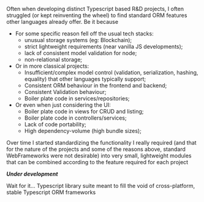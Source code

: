 Often when developing distinct Typescript based R&D projects, I often struggled (or kept reinventing the wheel) to find standard ORM features other languages already offer. Be it because
- For some specific reason fell off the usual tech stacks:
    - unusual storage systems (eg: Blockchain);
    - strict lightweight requirements (near vanilla JS developments);
    - lack of consistent model validation for node;
    - non-relational storage;
- Or in more classical projects:
    - Insufficient/complex model control (validation, serialization, hashing, equality) that other languages typically support;
    - Consistent ORM behaviour in the frontend and backend;
    - Consistent Validation behaviour;
    - Boiler plate code in services/repositories;
- Or even when just considering the UI:
    - Boiler plate code in views for CRUD and listing;
    - Boiler plate code in controllers/services;
    - Lack of code portability;
    - High dependency-volume (high bundle sizes);

Over time I started standardizing the functionality I really required (and that for the nature of the projects and some of the reasons above,
standard WebFrameworks were not desirable) into very small, lightweight modules that can be combined according to the feature required for each project

***Under development***

Wait for it...
Typescript library suite meant to fill the void of cross-platform, stable Typescript ORM frameworks 

